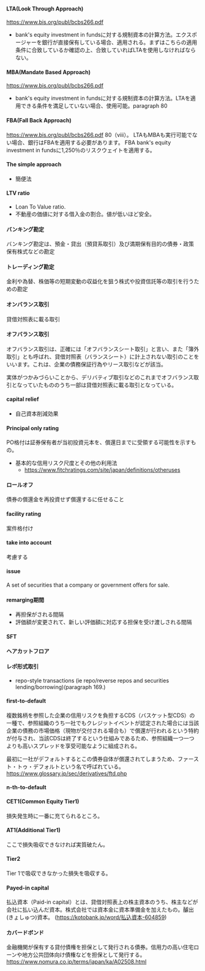 #### LTA(Look Through Approach)
https://www.bis.org/publ/bcbs266.pdf
- bank's equity investment in fundsに対する規制資本の計算方法。エクスポージャーを銀行が直接保有している場合、適用される。まずはこちらの適用条件に合致しているか確認の上、合致していればLTAを使用しなければならない。

#### MBA(Mandate Based Approach)
https://www.bis.org/publ/bcbs266.pdf
- bank's equity investment in fundsに対する規制資本の計算方法。LTAを適用できる条件を満足していない場合、使用可能。paragraph 80


#### FBA(Fall Back Approach)
https://www.bis.org/publ/bcbs266.pdf
80（viii）。 LTAもMBAも実行可能でない場合、銀行はFBAを適用する必要があります。 FBA
bank's equity investment in fundsに1,250％のリスクウェイトを適用する。


#### The simple approach
- 簡便法


#### LTV ratio
- Loan To Value ratio. 
- 不動産の価値に対する借入金の割合。値が低いほど安全。

#### バンキング勘定
バンキング勘定は、預金・貸出（預貸系取引）及び満期保有目的の債券・政策保有株式などの勘定

#### トレーディング勘定
金利や為替、株価等の短期変動の収益化を狙う株式や投資信託等の取引を行うための勘定

#### オンバランス取引
貸借対照表に載る取引

#### オフバランス取引
オフバランス取引は、正確には「オフバランスシート取引」と言い、また「簿外取引」とも呼ばれ、貸借対照表（バランスシート）に計上されない取引のことをいいます。これは、企業の債務保証行為やリース取引などが該当。

実体がつかみづらいことから、デリバティブ取引などのこれまでオフバランス取引となっていたもののうち一部は貸借対照表に載る取引となっている。

#### capital relief
- 自己資本削減効果

#### Principal only rating
PO格付は証券保有者が当初投資元本を、償還日までに受領する可能性を示すもの。

- 基本的な信用リスク尺度とその他の利用法
  - https://www.fitchratings.com/site/japan/definitions/otheruses


#### ロールオフ
債券の償還金を再投資せず償還するに任せること

#### facility rating
案件格付け

#### take into account
考慮する

#### issue
A set of securities that a company or government offers for sale.

#### remarging期間
- 再担保がされる間隔
- 評価額が変更されて、新しい評価額に対応する担保を受け渡しされる間隔
#### SFT
#### ヘアカットフロア
#### レポ形式取引
- repo-style transactions (ie repo/reverse repos and securities lending/borrowing)(paragraph 169.)

#### first-to-default
複数銘柄を参照した企業の信用リスクを負担するCDS（バスケット型CDS）の一種で、参照組織のうち一社でもクレジットイベントが認定された場合には当該企業の債務の市場価格（現物が交付される場合も）で償還が行われるという特約が付与され、当該CDSは終了するという仕組みであるため、参照組織一つ一つよりも高いスプレッドを享受可能なように組成される。

最初に一社がデフォルトするとこの債券自体が償還されてしまうため、ファースト・トゥ・デフォルトという名で呼ばれている。
https://www.glossary.jp/sec/derivatives/ftd.php

#### n-th-to-default


#### CET1(Common Equity Tier1)
損失発生時に一番に充てられるところ。

#### AT1(Additional Tier1)

ここで損失吸収できなければ実質破たん。

#### Tier2
Tier 1で吸収できなかった損失を吸収する。


#### Payed-in capital
払込資本（Paid-in capital）とは、貸借対照表上の株主資本のうち、株主などが会社に払い込んだ資本。株式会社では資本金に資本準備金を加えたもの。醵出(きょしゅつ)資本。
(https://kotobank.jp/word/払込資本-604859)


#### カバードボンド
金融機関が保有する貸付債権を担保として発行される債券。信用力の高い住宅ローンや地方公共団体向け債権などを担保として発行する。
https://www.nomura.co.jp/terms/japan/ka/A02508.html